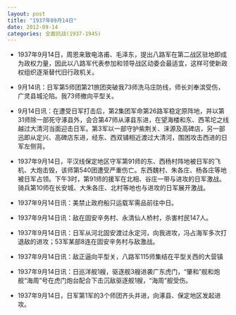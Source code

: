 ```yaml
---
layout: post
title: "1937年09月14日"
date: 2012-09-14
categories: 全面抗战(1937-1945)
---
```


<meta name="referrer" content="no-referrer" />

- 1937年9月14日，周恩来致电洛甫、毛泽东，提出八路军在第二战区驻地即成为政权力量，因此以八路军代表参加和领导战区动委会最适宜，这样可使新政权组织逐渐替代旧行政机关。 

- 9月14讯：日军第5师团第21旅团突破我73师洗马庄防线，师长刘奉滨受伤，广灵县城沦陷。我73师撤向平型关。 

- 9月14日讯：在遭受日军打击后，第2集团军命第26路军稳定原阵地，并以第31师除一部死守涿县外，会合第47师从涿县东进，在望海楼和东、西苇坨之线越过大清河当面迎击日军。第3军以一部守护紫荆关、涞源及高碑店，另一部迅即从定兴、高碑店东进，经东、西双铺相近渡过大清河，围困攻击西进的日军左侧背。 

- 1937年9月14日，平汉线保定地区守军第91师的东、西杨村阵地被日军的飞机、大炮击毁，该师第540团遭受严重伤亡。东西魏村、朱各庄、杨各庄等地被日军占领。下午3时，第91师的援军在北相、谷庄一带与进攻的日军激战。骑兵第10师在长安城、大朱各庄、北村等地也与进攻的日军展开激战。 

- 1937年9月14日讯：美禁止政府船只运载军需品前往中日。 

- 1937年9月14日讯：敌在固安辛务村、永清仙人桥村，杀害村民147人。 

- 1937年9月14日讯：日军从河北固安渡过永定河，向我进攻，冯占海军多次打退敌的进攻；53军某部8连在固安辛务村与敌激战。  

- 1937年9月14日讯：敌正逼向平型关，八路军115师集结在平型关西的大营镇 

- 1937年9月14日讯：日巡洋舰1艘，驱逐舰3艘进袭广东虎门，“肇和”舰和炮舰“海周”号在虎门炮台配合下击沉敌驱逐舰1艘，“海周”舰受伤。 

- 1937年9月14日，日军第1军的3个师团齐头并进，向涿县、保定地区发起进攻。 

